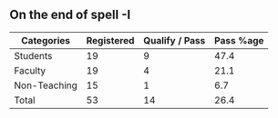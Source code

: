 ## On the end of spell -I

|Categories  |Registered|Qualify / Pass|Pass %age|
|------------|----------|--------------|---------|
|Students    |19        |9             |47.4     |
|Faculty     |19        |4             |21.1     |
|Non-Teaching|15        |1             |6.7      |
|Total       |53        |14            |26.4     |
